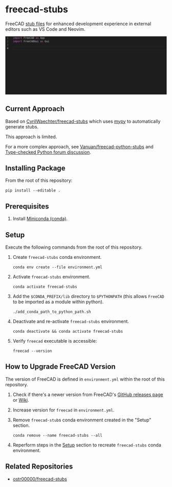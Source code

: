 # freecad-stubs

FreeCAD [stub files](https://peps.python.org/pep-0484/#stub-files) for enhanced development experience in external editors such as VS Code and Neovim.

![external editor demo](external-editor-demo.gif)

## Current Approach

Based on [CyrilWaechter/freecad-stubs](https://github.com/CyrilWaechter/freecad-stubs) which uses [mypy](https://mypy.readthedocs.io/en/stable/index.html) to automatically generate stubs.

This approach is limited.

For a more complex approach, see [Vanuan/freecad-python-stubs](https://github.com/Vanuan/freecad-python-stubs) and [Type-checked Python forum discussion](https://forum.freecad.org/viewtopic.php?t=49917).

## Installing Package

From the root of this repository:

    pip install --editable .

## Prerequisites

1. Install [Miniconda (conda)](https://docs.conda.io/en/latest/miniconda.html).

## Setup
Execute the following commands from the root of this repository.

1. Create `freecad-stubs` conda environment.

       conda env create --file environment.yml

2. Activate `freecad-stubs` environment.

       conda activate freecad-stubs

3. Add the `$CONDA_PREFIX/lib` directory to `$PYTHONPATH` (this allows `FreeCAD` to be imported as a module within python).

       ./add_conda_path_to_python_path.sh

4. Deactivate and re-activate `freecad-stubs` environment.

       conda deactivate && conda activate freecad-stubs

5. Verify `freecad` executable is accessible:

       freecad --version

## How to Upgrade FreeCAD Version
The version of FreeCAD is defined in `environment.yml` within the root of this repository.

1. Check if there's a newer version from FreeCAD's [GitHub releases page](https://github.com/FreeCAD/FreeCAD/releases) or [Wiki](https://wiki.freecad.org/Feature_list#Release_notes).
2. Increase version for `freecad` in `environment.yml`.
3. Remove `freecad-stub`s conda environment created in the "Setup" section.

       conda remove --name freecad-stubs --all

4. Reperform steps in the [Setup](#setup) section to recreate `freecad-stubs` conda environment.

## Related Repositories

* [ostr00000/freecad-stubs](https://github.com/ostr00000/freecad-stubs)

